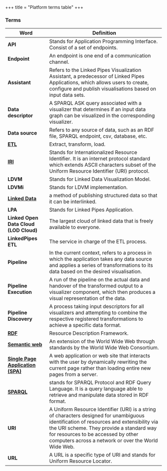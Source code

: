 +++
title = "Platform terms table"
+++

### Terms

| Word                                                                                       | Definition                                                                                                                                                                                                                                                                        |
| ------------------------------------------------------------------------------------------ | --------------------------------------------------------------------------------------------------------------------------------------------------------------------------------------------------------------------------------------------------------------------------------- |
| **API**                                                                                    | Stands for Application Programming Interface. Consist of a set of endpoints.                                                                                                                                                                                                      |
| **Endpoint**                                                                               | An endpoint is one end of a communication channel.                                                                                                                                                                                                                                |
| **Assistant**                                                                              | Refers to the Linked Pipes Visualization Assistant, a predecessor of Linked Pipes Applications, which allows users to create, configure and publish visualisations based on input data sets.                                                                                                                                  |
| **Data descriptor**                                                                        | A SPARQL ASK query associated with a visualizer that determines if an input data graph can be visualized in the corresponding visualizer.                                                                                                                                        |
| **Data source**                                                                            | Refers to any source of data, such as an RDF file, SPARQL endpoint, csv, database, etc.                                                                                                                                                                                                            |
| [**ETL**](https://en.wikipedia.org/wiki/Extract,_transform,_load)                          | Extract, transform, load.                                                                                                                                                                                                                                                         |
| [**IRI**](https://en.wikipedia.org/wiki/Internationalized_Resource_Identifier)             | Stands for Internationalized Resource Identifier. It is an internet protocol standard which extends ASCII characters subset of the Uniform Resource Identifier (URI) protocol.                                                                                                    |
| **LDVM**                                                                                   | Stands for Linked Data Visualization Model.                                                                                                                                                                                                                                       |
| **LDVMi**                                                                                  | Stands for LDVM implementation.                                                                                                                                                                                                                                                   |
| [**Linked Data**](https://en.wikipedia.org/wiki/Linked_data)                               | a method of publishing structured data so that it can be interlinked.                                                                                                                                                                                                             |
| **LPA**                                                                                    | Stands for Linked Pipes Application.                                                                                                                                                                                                                                              |
| **Linked Open Data Cloud (LOD Cloud)**                                                     | The largest cloud of linked data that is freely available to everyone.                                                                                                                                                                                                            |
| **LinkedPipes ETL**                                                                        | The service in charge of the ETL process.                                                                                                                                                                                                                                         |
| **Pipeline**                                                                               | In the current context, refers to a process in which the application takes any data source and applies a series of transformations to its data based on the desired visualisation.                                                                                              |
| **Pipeline Execution**                                                                     | A run of the pipeline on the actual data and handover of the transformed output to a visualizer component, which then produces a visual representation of the data.                                                                                                                        |
| **Pipeline Discovery**                                                                     | A process taking input descriptors for all visualizers and attempting to combine the respective registered transformations to achieve a specific data format.                                                                                                                       |
| [**RDF**](https://en.wikipedia.org/wiki/Resource_Description_Framework)                    | Resource Description Framework.                                                                                                                                                                                                                                                   |
| [**Semantic web**](https://en.wikipedia.org/wiki/Semantic_Web)                             | An extension of the World Wide Web through standards by the World Wide Web Consortium.                                                                                                                                                                                            |
| [**Single Page Application (SPA)**](https://en.wikipedia.org/wiki/Single-page_application) | A web application or web site that interacts with the user by dynamically rewriting the current page rather than loading entire new pages from a server.                                                                                                                          |
| [**SPARQL**](https://en.wikipedia.org/wiki/SPARQL)                                         | stands for SPARQL Protocol and RDF Query Language. It is a query language able to retrieve and manipulate data stored in RDF format.                                                                                                                                              |
| **URI**                                                                                    | A Uniform Resource Identifier (URI) is a string of characters designed for unambiguous identification of resources and extensibility via the URI scheme. They provide a standard way for resources to be accessed by other computers across a network or over the World Wide Web. |
| **URL**                                                                                    | A URL is a specific type of URI and stands for Uniform Resource Locator.                                                                                                                                                                                                          |
